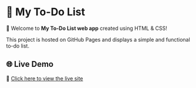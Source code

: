 # 📝 My To-Do List

👋 Welcome to **My To-Do List web app** created using HTML & CSS!

This project is hosted on GitHub Pages and displays a simple and functional to-do list.

## 🌐 Live Demo

🔗 [Click here to view the live site](https://abdessamadachaha.github.io/My-To-Do-List/index.html)

